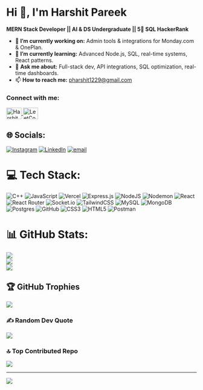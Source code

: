 #  Hi 👋, I'm Harshit Pareek
**MERN Stack Developer || AI & DS Undergraduate || 5🌟 SQL HackerRank**

- 🔭 **I’m currently working on:** Admin tools & integrations for Monday.com & OnePlan.
- 🌱 **I’m currently learning:** Advanced Node.js, SQL, real-time systems, React patterns. 
- 💬 **Ask me about:** Full-stack dev, API integrations, SQL optimization, real-time dashboards.
- 📫 **How to reach me:** pharshit1229@gmail.com 

<h3 align="left">Connect with me:</h3>
<p align="left">
  <a href="https://www.linkedin.com/in/harshit-pareek29/" target="_blank">
    <img align="center" src="https://raw.githubusercontent.com/rahuldkjain/github-profile-readme-generator/master/src/images/icons/Social/linked-in-alt.svg" alt="Harshit Pareek" height="30" width="40" />
  </a>
  <a href="https://leetcode.com/Harshit_Pareek" target="_blank">
    <img align="center" src="https://raw.githubusercontent.com/rahuldkjain/github-profile-readme-generator/master/src/images/icons/Social/leet-code.svg" alt="LeetCode Profile" height="30" width="40" />
  </a>
</p>

## 🌐 Socials:
[![Instagram](https://img.shields.io/badge/Instagram-%23E4405F.svg?logo=Instagram&logoColor=white)](https://instagram.com/harshitpareekkk) [![LinkedIn](https://img.shields.io/badge/LinkedIn-%230077B5.svg?logo=linkedin&logoColor=white)](https://linkedin.com/in/harshit-pareek29) [![email](https://img.shields.io/badge/Email-D14836?logo=gmail&logoColor=white)](mailto:pharshit1229@gmail.com) 

# 💻 Tech Stack:
![C++](https://img.shields.io/badge/c++-%2300599C.svg?style=for-the-badge&logo=c%2B%2B&logoColor=white) ![JavaScript](https://img.shields.io/badge/javascript-%23323330.svg?style=for-the-badge&logo=javascript&logoColor=%23F7DF1E) ![Vercel](https://img.shields.io/badge/vercel-%23000000.svg?style=for-the-badge&logo=vercel&logoColor=white) ![Express.js](https://img.shields.io/badge/express.js-%23404d59.svg?style=for-the-badge&logo=express&logoColor=%2361DAFB) ![NodeJS](https://img.shields.io/badge/node.js-6DA55F?style=for-the-badge&logo=node.js&logoColor=white) ![Nodemon](https://img.shields.io/badge/NODEMON-%23323330.svg?style=for-the-badge&logo=nodemon&logoColor=%BBDEAD) ![React](https://img.shields.io/badge/react-%2320232a.svg?style=for-the-badge&logo=react&logoColor=%2361DAFB) ![React Router](https://img.shields.io/badge/React_Router-CA4245?style=for-the-badge&logo=react-router&logoColor=white) ![Socket.io](https://img.shields.io/badge/Socket.io-black?style=for-the-badge&logo=socket.io&badgeColor=010101) ![TailwindCSS](https://img.shields.io/badge/tailwindcss-%2338B2AC.svg?style=for-the-badge&logo=tailwind-css&logoColor=white) ![MySQL](https://img.shields.io/badge/mysql-4479A1.svg?style=for-the-badge&logo=mysql&logoColor=white) ![MongoDB](https://img.shields.io/badge/MongoDB-%234ea94b.svg?style=for-the-badge&logo=mongodb&logoColor=white) ![Postgres](https://img.shields.io/badge/postgres-%23316192.svg?style=for-the-badge&logo=postgresql&logoColor=white) ![GitHub](https://img.shields.io/badge/github-%23121011.svg?style=for-the-badge&logo=github&logoColor=white) ![CSS3](https://img.shields.io/badge/css3-%231572B6.svg?style=for-the-badge&logo=css3&logoColor=white) ![HTML5](https://img.shields.io/badge/html5-%23E34F26.svg?style=for-the-badge&logo=html5&logoColor=white) ![Postman](https://img.shields.io/badge/Postman-FF6C37?style=for-the-badge&logo=postman&logoColor=white)
# 📊 GitHub Stats:
![](https://github-readme-stats.vercel.app/api?username=harshitpareekkk&theme=dark&hide_border=false&include_all_commits=true&count_private=false)<br/>
![](https://nirzak-streak-stats.vercel.app/?user=harshitpareekkk&theme=dark&hide_border=false)<br/>
![](https://github-readme-stats.vercel.app/api/top-langs/?username=harshitpareekkk&theme=dark&hide_border=false&include_all_commits=true&count_private=false&layout=compact)

## 🏆 GitHub Trophies
![](https://github-profile-trophy.vercel.app/?username=harshitpareekkk&theme=radical&no-frame=false&no-bg=true&margin-w=4)

<!-- Snake Game Repo View -->

<div align="center">
<!--   <img src="https://profile-readme-generator.com/assets/snake.svg" alt="Snake animation" /> -->
</div>

### ✍️ Random Dev Quote
![](https://quotes-github-readme.vercel.app/api?type=horizontal&theme=radical)

### 🔝 Top Contributed Repo
![](https://github-contributor-stats.vercel.app/api?username=harshitpareekkk&limit=5&theme=dark&combine_all_yearly_contributions=true)

---
[![](https://visitcount.itsvg.in/api?id=harshitpareekkk&icon=0&color=0)](https://visitcount.itsvg.in)

<!-- Proudly created with GPRM ( https://gprm.itsvg.in ) -->
